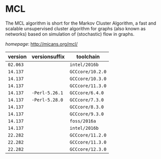 # MCL

The MCL algorithm is short for the Markov Cluster Algorithm, a fast and scalable unsupervised cluster algorithm for graphs (also known as networks) based on simulation of (stochastic) flow in graphs.

*homepage*: <http://micans.org/mcl/>

version | versionsuffix | toolchain
--------|---------------|----------
``02.063`` |  | ``intel/2016b``
``14.137`` |  | ``GCCcore/10.2.0``
``14.137`` |  | ``GCCcore/10.3.0``
``14.137`` |  | ``GCCcore/11.3.0``
``14.137`` | ``-Perl-5.26.1`` | ``GCCcore/6.4.0``
``14.137`` | ``-Perl-5.28.0`` | ``GCCcore/7.3.0``
``14.137`` |  | ``GCCcore/8.3.0``
``14.137`` |  | ``GCCcore/9.3.0``
``14.137`` |  | ``foss/2016a``
``14.137`` |  | ``intel/2016b``
``22.282`` |  | ``GCCcore/11.2.0``
``22.282`` |  | ``GCCcore/11.3.0``
``22.282`` |  | ``GCCcore/12.3.0``
